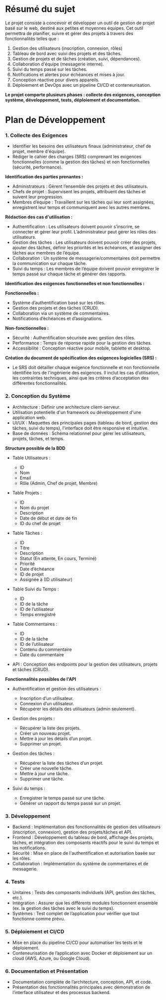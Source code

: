 # Résumé du sujet
Le projet consiste à concevoir et développer un outil de gestion de projet basé sur le web, destiné aux petites et moyennes équipes. Cet outil permettra de planifier, suivre et gérer des projets à travers des fonctionnalités telles que :

1) Gestion des utilisateurs (inscription, connexion, rôles)
2) Tableau de bord avec suivi des projets et des tâches.
3) Gestion de projets et de tâches (création, suivi, dépendances).
4) Collaboration d'équipe (messagerie interne).
5) Suivi du temps passé sur les tâches.
6) Notifications et alertes pour échéances et mises à jour.
7) Conception réactive pour divers appareils.
8) Déploiement et DevOps avec un pipeline CI/CD et conteneurisation.

**Le projet comporte plusieurs phases : collecte des exigences, conception système, développement, tests, déploiement et documentation.**

# Plan de Développement
### 1. Collecte des Exigences

* Identifier les besoins des utilisateurs finaux (administrateur, chef de projet, membre d'équipe).
* Rédiger le cahier des charges (SRS) comprenant les exigences fonctionnelles (comme la gestion des tâches) et non fonctionnelles (sécurité, performance).

**Identification des parties prenantes :**

* Administrateurs : Gèrent l’ensemble des projets et des utilisateurs.
* Chefs de projet : Supervisent les projets, attribuent des tâches et suivent leur progression.
* Membres d’équipe : Travaillent sur les tâches qui leur sont assignées, enregistrent leur temps et communiquent avec les autres membres.

**Rédaction des cas d'utilisation :**

* Authentification : Les utilisateurs doivent pouvoir s’inscrire, se connecter et gérer leur profil. L’administrateur peut gérer les rôles des utilisateurs.
* Gestion des tâches : Les utilisateurs doivent pouvoir créer des projets, ajouter des tâches, définir les priorités et les échéances, et assigner des tâches aux membres de l’équipe.
* Collaboration : Un système de messagerie/commentaires doit permettre la communication sur chaque tâche.
* Suivi du temps : Les membres de l’équipe doivent pouvoir enregistrer le temps passé sur chaque tâche et générer des rapports.

**Identification des exigences fonctionnelles et non fonctionnelles :**

**Fonctionnelles :**
* Système d’authentification basé sur les rôles.
* Gestion des projets et des tâches (CRUD).
* Collaboration via un système de commentaires.
* Notifications d’échéances et d’assignations.

**Non-fonctionnelles :**
* Sécurité : Authentification sécurisée avec gestion des rôles.
* Performance : Temps de réponse rapide pour la gestion des tâches.
* Accessibilité : Conception réactive pour mobile, tablette et desktop.

**Création du document de spécification des exigences logicielles (SRS) :**

* Le SRS doit détailler chaque exigence fonctionnelle et non fonctionnelle identifiée lors de l'ingénierie des exigences. Il inclut les cas d’utilisation, les contraintes techniques, ainsi que les critères d’acceptation des différentes fonctionnalités.

### 2. Conception du Système

* Architecture : Définir une architecture client-serveur. 
* Utilisation potentielle d'un framework ou développement d'une application web.
* UI/UX : Maquettes des principales pages (tableau de bord, gestion des tâches, suivi du temps), l'interface doit être responsive et intuitive.
* Base de données : Schéma relationnel pour gérer les utilisateurs, projets, tâches, et temps.

**Structure possible de la BDD**
* Table Utilisateurs :
    * ID
    * Nom
    * Email
    * Rôle (Admin, Chef de projet, Membre)

* Table Projets :
    * ID
    * Nom du projet
    * Description
    * Date de début et date de fin
    * ID du chef de projet

* Table Tâches :
    * ID
    * Titre
    * Description
    * Statut (En attente, En cours, Terminé)
    * Priorité
    * Date d’échéance
    * ID de projet
    * Assignée à (ID utilisateur)
    
* Table Suivi du Temps :
    * ID
    * ID de la tâche
    * ID de l’utilisateur
    * Temps enregistré

* Table Commentaires :
    * ID
    * ID de la tâche
    * ID de l’utilisateur
    * Contenu du commentaire
    * Date du commentaire

* API : Conception des endpoints pour la gestion des utilisateurs, projets et tâches (CRUD).

**Fonctionnalités possibles de l'API**
* Authentification et gestion des utilisateurs :
    * Inscription d’un utilisateur.
    * Connexion d’un utilisateur.
    * Récupérer les détails des utilisateurs (admin seulement).

* Gestion des projets :
    * Récupérer la liste des projets.
    * Créer un nouveau projet.
    * Mettre à jour les détails d’un projet.
    * Supprimer un projet.

* Gestion des tâches :
    * Récupérer la liste des tâches d’un projet.
    * Créer une nouvelle tâche.
    * Mettre à jour une tâche.
    * Supprimer une tâche.

* Suivi du temps :
    * Enregistrer le temps passé sur une tâche.
    * Générer un rapport du temps passé sur un projet.


### 3. Développement
* Backend : Implémentation des fonctionnalités de gestion des utilisateurs (inscription, connexion), gestion des projets/tâches et API.
* Frontend : Développement du tableau de bord, affichage des projets, tâches, et intégration des composants réactifs pour le suivi du temps et les notifications.
* Sécurité : Mise en place de l'authentification et autorisation basée sur les rôles.
* Collaboration : Implémentation du système de commentaires et de messagerie.

### 4. Tests
* Unitaires : Tests des composants individuels (API, gestion des tâches, etc.).
* Intégration : Assurer que les différents modules fonctionnent ensemble (ex. la gestion des tâches avec le suivi du temps).
* Systèmes : Test complet de l’application pour vérifier que tout fonctionne comme prévu.

### 5. Déploiement et CI/CD
* Mise en place du pipeline CI/CD pour automatiser les tests et le déploiement.
* Conteneurisation de l’application avec Docker et déploiement sur un cloud (AWS, Azure, ou Google Cloud).

### 6. Documentation et Présentation
* Documentation complète de l’architecture, conception, API, et code.
* Présentation des fonctionnalités principales avec démonstration de l’interface utilisateur et des processus backend.
